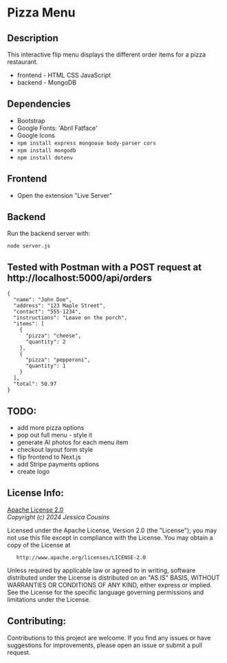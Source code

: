 # Pizza Menu

## Description

This interactive flip menu displays the different order items for a pizza restaurant.

- frontend - HTML CSS JavaScript
- backend - MongoDB

## Dependencies

- Bootstrap
- Google Fonts: 'Abril Fatface'
- Google Icons
- `npm install express mongoose body-parser cors`
- `npm install mongodb`
- `npm install dotenv`

## Frontend

- Open the extension "Live Server"

## Backend

Run the backend server with:

```
node server.js
```

## Tested with Postman with a POST request at http://localhost:5000/api/orders

```
{
  "name": "John Doe",
  "address": "123 Maple Street",
  "contact": "555-1234",
  "instructions": "Leave on the porch",
  "items": [
    {
      "pizza": "cheese",
      "quantity": 2
    },
    {
      "pizza": "pepperoni",
      "quantity": 1
    }
  ],
  "total": 50.97
}

```

## TODO:

- add more pizza options
- pop out full menu - style it
- generate AI photos for each menu item
- checkout layout form style
- flip frontend to Next.js
- add Stripe payments options
- create logo

## License Info:

[Apache License 2.0](https://choosealicense.com/licenses/apache-2.0/)  
_Copyright (c) 2024 Jessica Cousins_

Licensed under the Apache License, Version 2.0 (the "License");
you may not use this file except in compliance with the License.
You may obtain a copy of the License at

       http://www.apache.org/licenses/LICENSE-2.0

Unless required by applicable law or agreed to in writing, software
distributed under the License is distributed on an "AS IS" BASIS,
WITHOUT WARRANTIES OR CONDITIONS OF ANY KIND, either express or implied.
See the License for the specific language governing permissions and
limitations under the License.

## Contributing:

Contributions to this project are welcome. If you find any issues or have suggestions for improvements, please open an issue or submit a pull request.
